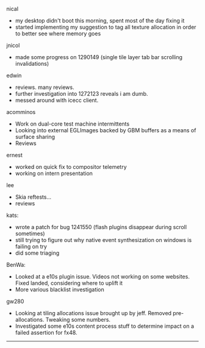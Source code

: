 nical
* my desktop didn't boot this morning, spent most of the day fixing it
* started implementing my suggestion to tag all texture allocation in order to better see where memory goes



jnicol
* made some progress on 1290149 (single tile layer tab bar scrolling invalidations)



edwin
* reviews. many reviews.
* further investigation into 1272123 reveals i am dumb.
* messed around with icecc client.



acomminos
* Work on dual-core test machine intermittents
* Looking into external EGLImages backed by GBM buffers as a means of surface sharing
* Reviews



ernest
* worked on quick fix to compositor telemetry
* working on intern presentation



lee
* Skia reftests...
* reviews



kats:
* wrote a patch for bug 1241550 (flash plugins disappear during scroll sometimes)
* still trying to figure out why native event synthesization on windows is failing on try
* did some triaging



BenWa:
* Looked at a e10s plugin issue. Videos not working on some websites. Fixed landed, considering where to uplift it
* More various blacklist investigation



gw280
* Looking at tiling allocations issue brought up by jeff. Removed pre-allocations. Tweaking some numbers.
* Investigated some e10s content process stuff to determine impact on a failed assertion for fx48. 

________________


